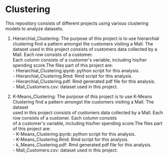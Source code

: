 # Clustering

This repository consists of different projects using various clustering models to analyze datasets.   

1. Hierarchial_Clustering: The purpose of this project is to use hierarchial clustering find a pattern amongst the customers visiting a Mall. 
                            The dataset used in this project consists of customers data collected by a Mall. Each row consists of a customer.   
                            Each column consists of a customer's variable, including his/her spending score.The files part of this project are:      
                            - Hierarchial_Clustering.ipynb: python script for this analysis.    
                            - Hierarchial_Clustering.Rmd: Rmd script for this analysis.    
                            - Hierarchial_Clustering.pdf: Rmd generated pdf file for this analysis.    
                            - Mall_Customers.csv: dataset used in this project.     

1. K-Means_Clustering: The purpose of this project is to use K-Means Clustering find a pattern amongst the customers visiting a Mall. The dataset   
                        used in this project consists of customers data collected by a Mall. Each row consists of a customer. Each column consists    
                        of a customer's variable, including his/her spending score.The files part of this project are:    
                        - K-Means_Clustering.ipynb: python script for this analysis.   
                        - K-Means_Clustering.Rmd: Rmd script for this analysis.   
                        - k_Means_Clustering.pdf: Rmd generated pdf file for this analysis.   
                        - Mall_Customers.csv: dataset used in this project.   
